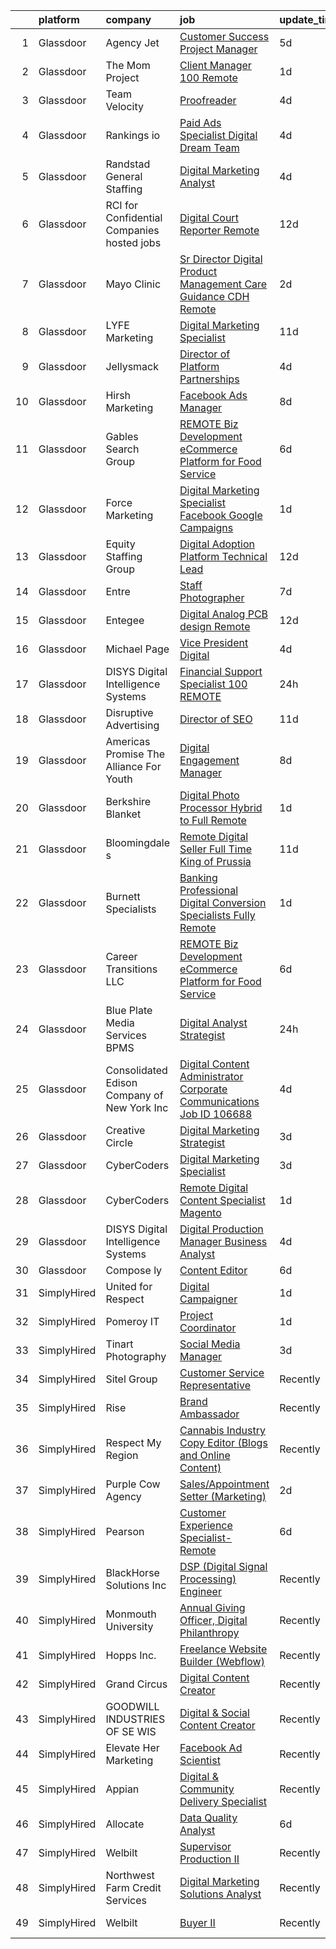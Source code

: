 

|    | platform    | company                                      | job                                                                                                                                                                                                                                                                                                                                                                                                                                                                                                                                                                                                                                                                                                                                                                                                                                                                                                                                                                                                                                                                                                                                                                                                                                                                                                                                                                                                                                                                                                 | update_time   | location                    |
|---:|:------------|:---------------------------------------------|:----------------------------------------------------------------------------------------------------------------------------------------------------------------------------------------------------------------------------------------------------------------------------------------------------------------------------------------------------------------------------------------------------------------------------------------------------------------------------------------------------------------------------------------------------------------------------------------------------------------------------------------------------------------------------------------------------------------------------------------------------------------------------------------------------------------------------------------------------------------------------------------------------------------------------------------------------------------------------------------------------------------------------------------------------------------------------------------------------------------------------------------------------------------------------------------------------------------------------------------------------------------------------------------------------------------------------------------------------------------------------------------------------------------------------------------------------------------------------------------------------|:--------------|:----------------------------|
|  1 | Glassdoor   | Agency Jet                                   | [Customer Success Project Manager](https://www.glassdoor.com/partner/jobListing.htm?pos=110&ao=1110586&s=58&guid=00000181f65677f19587ed6485067fbd&src=GD_JOB_AD&t=SR&vt=w&ea=1&cs=1_e1d5e42d&cb=1657695271773&jobListingId=1007990696426&cpc=8795CF9063CD573D&jrtk=3-0-1g7r5cu88irkr801-1g7r5cu8lghre800-f5e7b5a4017b05e6--6NYlbfkN0CO3DEfAY9A68AIVwcxeRGvQUfeLcLgbZIyCfLEHxv2SVGa0bzAjIfwslE9il0-sYMGJ-XfhP98_agtA3IiKlaCzbpRmgJI893GP3IPTZxJw74wKPK_y1ulR7gvwvt1knmQtg7VdPYMlultTyNCXW7kwQTXJdAnG5M1q7DPbu-XDArCvBALi0ivwsOC7T-UiQUfXUV7XurQLviHA5x-zmc467T6rGS0zR7GjC6VamXf4NrIMnD05VPsYBYbwrInMNMZ4PeX-R8QxH8ULSAMxTuEJCBPhaNNgh-spgwNoMJl-q5s4tIReD4-Wjxgqu0lZgktorN7srkhmffLSEMs2HCgIHiNK-BfIoRQowrbi3LDX5NNaVTMpyTg8Qx9IGK2zmWUV_wqVNt6PsF-80tBcu2jecPRHUgyUSZErPEINg9WN3Bh0Q5ja1Oeb5sWbLy59-2svEIc41t9PK7LrFPMhqtHoP2SrEl16MN-et9FV0_LOxGEZMmvmePNL7-xGna1ysFGOQ9sNiAbbQ%3D%3D)                                                                                                                                                                                                                                                                                                                                                                                                                                                                                                                                                                                                             | 5d            | Remote                      |
|  2 | Glassdoor   | The Mom Project                              | [Client Manager  100  Remote ](https://www.glassdoor.com/partner/jobListing.htm?pos=116&ao=1110586&s=58&guid=00000181f65677f19587ed6485067fbd&src=GD_JOB_AD&t=SR&vt=w&cs=1_48c35d05&cb=1657695271774&jobListingId=1007998781829&cpc=0FE1F5EA2BC84A01&jrtk=3-0-1g7r5cu88irkr801-1g7r5cu8lghre800-63e10eef93017ca6--6NYlbfkN0BDp_epf89aHDQhKpPegNJQ_ldQpEFZQsM9OcONMGxWx6pU56EKHF58QjVdAUvn2gUcIvF7KOJmFJu6RcCmj39k9uIJhJvZMLYMV-BnLyZuFxJXT7CeuKUYu6eYt1UFdP9Sr7fVVDmxNRizVURdOn9_gMW_q20uTVUjXVc2ctHW2jegu9Eh0Cb5PSrhn4rnlxQRO2Iec-jAqIPewo18xvG0KfVj1jwd4z_kpgwov8Y4GJeSDCMkgg_ULLxaCDBy7fsziJI-8HTsLpsrLoFqjC2cQ9mRBsQi36PiVTPuvKKoAv0u4vN5wGlaEgx1GEQIdR8F-UlwK3orgRiZQT_BAYjuO47SuIGl32IcVsWtxefQPx8xkO4ZJJ2E4tSIQA8lXXTF911N9XtboR7snPaTzeuhvBvKEgm0yYk9ovmhOyINpjq74poMOfUk33BDhvIafS5NEwOJc1xE6Id8wYUOyRDGUjzlIsNgpdD-GQhkqkpi4oouWGhJ7d54i5ETNX531Vz0q6zqq7wTN28vHWNUUjVWQSufhRRuurV_IQL9GnxSHs67B_xezWA0ymSqeottwgQJDCyiGoPOlw%3D%3D)                                                                                                                                                                                                                                                                                                                                                                                                                                                                                                                                                      | 1d            | Remote                      |
|  3 | Glassdoor   | Team Velocity                                | [Proofreader](https://www.glassdoor.com/partner/jobListing.htm?pos=103&ao=1110586&s=58&guid=00000181f65677f19587ed6485067fbd&src=GD_JOB_AD&t=SR&vt=w&ea=1&cs=1_6eaac94f&cb=1657695271772&jobListingId=1007993389675&cpc=8795CF9063CD573D&jrtk=3-0-1g7r5cu88irkr801-1g7r5cu8lghre800-809c51214d13a0b1--6NYlbfkN0BmIoKocX2EPZz2-LnVx7uj6CrWseJC8UJJqrhDAcGvGfTUz-81S-AEmN6GfX3PFfr7bJ4j5-hUC4xr7eaU-VB48PeJ6-Y6YzZVufYJlY6SnM82KonuKK3JxL58WUmntpuRHc4WORWTQvoqeH8Ii3rYLd8_Xj2RzeXD5Bdn2mDZGGQZ-TM9_Rs3nQy_TwhRe7niCHpbgf0pjeQAaK3vA0WjCyS2Jj8CJ7lRLBsmUURV_OwjDOy1DT7fkSC6xjT_7liDUt4DNfQ7P7Gb0V3vYenCSQu4yYRORCsfDvnZO7rKIyArpYuiAGueSr8CS7yBmFK11Fq-c4gVfEsBCnCv4fcN3siGxzzhrTLNv9yyKGaOXrvUBDiJrsG9uxzJM8HSohMVVweDQZUhe5D8qbgJp_kPCoSzbJuKULAfE36EzTRU2w2uD0YxLerRfaPmiqBw5Ixlrareoghmwz4qkAcA1uGx5s5-xKFu9_r-hRCYITSZTA%3D%3D)                                                                                                                                                                                                                                                                                                                                                                                                                                                                                                                                                                                                                                                                  | 4d            | Remote                      |
|  4 | Glassdoor   | Rankings io                                  | [Paid Ads Specialist   Digital Dream Team](https://www.glassdoor.com/partner/jobListing.htm?pos=111&ao=1110586&s=58&guid=00000181f65677f19587ed6485067fbd&src=GD_JOB_AD&t=SR&vt=w&ea=1&cs=1_718e8d2e&cb=1657695271774&jobListingId=1007993382180&cpc=F41FEAB56D215062&jrtk=3-0-1g7r5cu88irkr801-1g7r5cu8lghre800-19533bf4fc47d9c0--6NYlbfkN0Cw8AJ1Q9CBq9ES97FI1hWtWhM-Ft25MUGaKwgFBiTHCcqzvOIdOZyKa5jMieZx_aqRF_vmLjTOmzWdEAV-ApbcobsN1LwYaKegd2zMDuoeoTVXk9n64bvi4Al9hElS1rFCOjGavvoQ57fl18lKMbFSMImzOb4AKW0IVh7UyYjFqU6cFmsNu-l7Z8wCPU_xp5PluzjTbN-6AtHp5KF17_G7pnVvxlia9-DWPO3ulAp_9oWRiefGXZFMm3Ux8dw1LbynelnXwjSSu62IVsy7mupaIX4HF81IAW-LVKP2682BrXRw6SO1xa8J10XXe9NK1rIJjAhQomCBPUkJcRzBSA6fQo64-CqOi8LAbesleufdVhkyDi7013WtKoALJ28hk_VBPlbnSevprKTZfT-DpFnjdoHJBnq1DmnkSFgYsmND6i8rCmczisaXx1FxWD79UIRsFi-vuNTNErExXtNLvC9N)                                                                                                                                                                                                                                                                                                                                                                                                                                                                                                                                                                                                                                                                 | 4d            | Remote                      |
|  5 | Glassdoor   | Randstad General Staffing                    | [Digital Marketing Analyst](https://www.glassdoor.com/partner/jobListing.htm?pos=125&ao=1110586&s=58&guid=00000181f65677f19587ed6485067fbd&src=GD_JOB_AD&t=SR&vt=w&ea=1&cs=1_0ba4c1d4&cb=1657695271775&jobListingId=1007993710433&cpc=F41FEAB56D215062&jrtk=3-0-1g7r5cu88irkr801-1g7r5cu8lghre800-7d24471e3908547d--6NYlbfkN0BP0SNj5t90jkfF5SbRhYc-YYyKnIlIACqwosTKYtJiUOPFcGVraBBNY1a6uGt6KMkFTFtF3aF3EVNKo09lwG46kJFHzceYKAjPh4td1SOvRnJ-Fg9_VB7bsWxREGPECc73Dne15UlSPOAqrxvNg4Dq3viPUY5mRRGhy9esUNUWgS52GdKFG3sHMVbDLckEXzYIbMCqI-FC4NpTWitRfK-9xQEIQrkzmSkNKvBGmV9FoKVv-DooAtzVM9UztzRWefaGH_3DALZeGwFDKAnB_0iNpPNwLIjr9H05KOvO6wKvP1D4TIYLEeGVlvscchGs8kVQaW6gcsabhQU6O-ExcGgFIcRW-_HXndvQ3VERL6yJMm8ckY68BiwnbiDd7eZy1lS8O9-IiFuvDzc1XEW0viUNPuJkjdnlz7j0LM4js3u2iB1fiLyR7mPCbre214-isDLkT-95zuxt2CsLtmBTEegoRPhddHcwwCVQXj71uHKVtTuRQF65Kl-OdH_93ESZK1TIyUH6PW5EtxaV8TScj8KTX6cqdfmrJRvvIrgQdBtokeUibcAQGMxl4GVEgBz9e9kIextong2GB82AvnezqGMtOEdVLNw-Df0N7Oa4GmATiSHvfkekuwxIJFijVfEboAg-a8ZDMGNrT2YpsvPT-w_U)                                                                                                                                                                                                                                                                                                                                                                                                                                                                                | 4d            | Remote                      |
|  6 | Glassdoor   | RCI for Confidential Companies  hosted jobs  | [Digital Court Reporter   Remote](https://www.glassdoor.com/partner/jobListing.htm?pos=108&ao=1110586&s=58&guid=00000181f65677f19587ed6485067fbd&src=GD_JOB_AD&t=SR&vt=w&ea=1&cs=1_6ae6baee&cb=1657695271773&jobListingId=1007973269228&cpc=AC285F3A3ECA6BB0&jrtk=3-0-1g7r5cu88irkr801-1g7r5cu8lghre800-3c5fe30d5244226c--6NYlbfkN0DyLD__ZQpJZwLO2s49LS2dcS2T4cy1KEhKtYr6CiU9rEeGvGqA_9Wgg_sCoGVI4U4ljVQBP0jQpQyKvbZW5sNKNb3yQ6Ekyx_NV5AS6A7mermbW48ucuqMoObC5-ftC3nSv7BfhgMZXXTTKhTTQGtxgv9xYLeBjtwtwnpB5q5Wjw3HyIXg4rKN8FG7_4-kkGN3EF6d8zmTdQ_0C3ELSz67CfSrJKU3N55DYW4iu58mp-w8S-SedAkQwaODALRWGVOBDyn0WPokTKHRrw-lV77y8TsZmExYvfgUG5Gd0GCdeZUdcPWNddmn4tx6_SONgSMkL_Mpv6yEgNtGk0HDt3Of92x2Mb_FSkFduw1hsGl-4L7akxNXH5KBE_OZcu9VLYIixIdjWafdoXnfQ4DbnChlZbAW6MyS3SnjFQw-8uQgCY4b_HL5uL0VSo3RiN3MKLnBveofrCy0a_yp8OCwUsJtcd0AxvmtdmEom-XF2Zti_jCseKuVAAv8CsSty5Q-MUvSOqgT2hhWR168uRy_4-Xx)                                                                                                                                                                                                                                                                                                                                                                                                                                                                                                                                                                                                          | 12d           | Costa Mesa, CA              |
|  7 | Glassdoor   | Mayo Clinic                                  | [Sr  Director   Digital Product Management   Care Guidance  CDH  Remote](https://www.glassdoor.com/partner/jobListing.htm?pos=102&ao=1110586&s=58&guid=00000181f65677f19587ed6485067fbd&src=GD_JOB_AD&t=SR&vt=w&cs=1_f41d5cc1&cb=1657695271771&jobListingId=1007996080907&cpc=4B86475FAF393599&jrtk=3-0-1g7r5cu88irkr801-1g7r5cu8lghre800-df006bff51adf5a0--6NYlbfkN0DAEceP-M7Shj5_gfKRzkCBllP1lnjH5WM5gyIsLK1tG5I7LeeaiVBc2NmkugE2pFAR3gGUfxndCR30xqXoa-MuT8VW2aU9f6KkhtItA5hlK6UtOpSqEm6BSTSujAJCUJX7mK7K3_i9FaJjJRUte9K3cOI_rZjyDQ0A--_Kxwx22SiTGFf3Bbde5e7TWK53Eu1QNMl6zcWX932IpYPgprYejpkvkpfdtxpuvuZajmwzzNDYwqxl4m4GDQJRzMzNqfqIzFcPX6MfMz9ioPs8Q-jqkKRe40hpOBT0HxX2GDma3RsjjD2IN482Uvzn08QlwM1pjZN1v_y6lhfCd4HS9vMlIkpB-4YI2g66ni1GijHuVVbNBtrNuUPyUR9TO3ya-yjzAsdcpgiY69FWxay9XEBuOx8r1DJNO3wDlFfeuKI269pxqAFW_SJF)                                                                                                                                                                                                                                                                                                                                                                                                                                                                                                                                                                                                                                                                        | 2d            | Rochester, MN               |
|  8 | Glassdoor   | LYFE Marketing                               | [Digital Marketing Specialist](https://www.glassdoor.com/partner/jobListing.htm?pos=107&ao=1110586&s=58&guid=00000181f65677f19587ed6485067fbd&src=GD_JOB_AD&t=SR&vt=w&cs=1_8de7fd36&cb=1657695271772&jobListingId=1007976851607&cpc=8795CF9063CD573D&jrtk=3-0-1g7r5cu88irkr801-1g7r5cu8lghre800-98cbbdf8a8ab705b--6NYlbfkN0Bn_QP1mB-qITnm4Vz5PyfqYTbW9sbsjBCIFcmJsZI4dbTlgihtUYmEQYVCVgtJhTbm5CqPMGTaNEqzAzzEAl7lcs5Z3iQcANYZupj8XkkaShpjLUlKTUiPuAvDjJDyzz90GSg2pbJ_akwjknHwDYvsnCCABu-Rc3-oEG70eKnWV0Phz5ZI_ctxVRGN0PaLoFGwAyPp4DczPM_aiQfYZC_bJ7dDyJrbIrHvcW22vYDoFFyMow7XI-W0-f6KXFGz0MYPSdFKJapzEL0N6nqZUb6Knj1by-kAtoBaj8VYVxEOhgcC-d9h5qcoTJ_MliP1f1cUchtUugI2Ce5z8oUZ8oJrdMycnQ79KFqchbU2LXIMjFz2kbXUF8w2X_QQRvcM7JJW7doGPVuyxLLTlTqxQb_M6wmsYoHE3m2qtYpcmynPqsBjrCO407dxzS7KGf2zQJ6z46JK-uPejRx4izsLOJAAdqBxkytbQHASC0Y_LrkJ-9nimh4GN5s2i5tlUhnCR6w%3D)                                                                                                                                                                                                                                                                                                                                                                                                                                                                                                                                                                                                                                    | 11d           | Remote                      |
|  9 | Glassdoor   | Jellysmack                                   | [Director of Platform Partnerships](https://www.glassdoor.com/partner/jobListing.htm?pos=101&ao=1110586&s=58&guid=00000181f65677f19587ed6485067fbd&src=GD_JOB_AD&t=SR&vt=w&ea=1&cs=1_463c6691&cb=1657695271771&jobListingId=1007993382408&cpc=0F120DD93C91FC85&jrtk=3-0-1g7r5cu88irkr801-1g7r5cu8lghre800-f9f64ce15e6a03ab--6NYlbfkN0B8n3TtewkfrSQLVLmaULFw4rMrE_6oulIovBP1IlqVzo9q5ZR5jXqYu5pdhdmHs9InBZJRMmt54XyehqOaqKiGtXwu_VLa27n6bc8ZEVH6RnuSNNPdJFvetzjbYpxN5bB3inYoqhqMU6ON2cR4ARFGm5skHrrMTe6mtsXJOTOoVYzVOaYJmi1lW2oziNLMWvpR_q7Uxz59ZSpyjGRZYXkuFd_ppD58KKMGEn-M9304DBQG5fDJNQHtut_bigYQJr4qcsbFpLwUDqm4YdH2LiSoySTqrWimKbor4swZhliN6t4Dt_i6waO6clDruiSXDntHxAXTls7h3-EDMIEVfeXXOoh69g6Tre64Fs63H60G5MO_IOt4gE8B4_PeLRNDXlPulYNMp5l9WzSSWmyDO9xKUf2RH7-OinPq20FDB9XILEll0UM8fw2BoUclCMHkrJ-EDJrEZYb_20l8nOFZlsUXnJuQgvposDvs9etlXWxhog%3D%3D)                                                                                                                                                                                                                                                                                                                                                                                                                                                                                                                                                                                                                                            | 4d            | Remote                      |
| 10 | Glassdoor   | Hirsh Marketing                              | [Facebook Ads Manager](https://www.glassdoor.com/partner/jobListing.htm?pos=112&ao=1110586&s=58&guid=00000181f65677f19587ed6485067fbd&src=GD_JOB_AD&t=SR&vt=w&ea=1&cs=1_9fa29175&cb=1657695271774&jobListingId=1007983907281&cpc=8795CF9063CD573D&jrtk=3-0-1g7r5cu88irkr801-1g7r5cu8lghre800-959e16fb71fe9860--6NYlbfkN0BOi1O-phQC4c6UZLpcEwAWWxUa0410wouNkxAsY6FxJCtvrZaRfHOSQWNP-2F8Q_Pf8kS_YgWnYRA-i3b-3bA52g2mfolBxjltVYofuRL8uwgfCjZ_d9ZwA6LC2Tyttp4ICPQKiqX5GwSYiaontB8Kgc7yvyH9ZaM5-WjvRL7L4lN6igFRHfznxWVdSfM91PmajiZUb7-R_GJi4QxN_fsCM-TmGThMJz-UmIgB0QN5BYn0pYFmxGkg82xsnOHF2xZhWisQsakOgPObMFy1ZKIYVTd9P9FNSVWrzYtaNcFH0R1VkW_DUmJmb656o_bg9CYI9VyaUcdP_CffsqZ5X8N0jYBAhA8GQy38QPjaFmdbaG-9H8PwpE8RFfkjq7J2qySbS4d9pK7Vtvp1OPI5FMMG4dqXayenRV8L18yrrAIDSiXZz3waRjse1PxEbFuUpR2N6pFwuSw-jbb_AUzyluwinkS85qm2UQfch4pRYV1n-mpIldGBAct6)                                                                                                                                                                                                                                                                                                                                                                                                                                                                                                                                                                                                                                                     | 8d            | Remote                      |
| 11 | Glassdoor   | Gables Search Group                          | [REMOTE   Biz Development   eCommerce Platform for Food Service](https://www.glassdoor.com/partner/jobListing.htm?pos=120&ao=1110586&s=58&guid=00000181f65677f19587ed6485067fbd&src=GD_JOB_AD&t=SR&vt=w&ea=1&cs=1_8ee31ccd&cb=1657695271775&jobListingId=1007988392700&cpc=723ADC3DFE402989&jrtk=3-0-1g7r5cu88irkr801-1g7r5cu8lghre800-0f8bd0924989a6e6--6NYlbfkN0CZ1lEuAv6jxF-3oHFcpaf0lR-C2BPOLpDOrJR7xrRNgVUCVNy30M801Mw0EqxP5GD2j9zH7BKVp-tfCuJSVLKEYeSS-HOYMRV-iB4ENl_i9DWKCuQpxrePUKk7k6-kk5ceeWpn3CmUywowYoFRxsuiy0gsOIiU9bTBZ__mWZ7Hp6wh-Jr8eSX4o8EkCMu1MxUITI-T1WcPAd175QjRqzX5xvx3M4wiFqCBOxl3eZ3vviaZ5grjRpjB4U91POEn-HWErTYuFdldZRNAQGiSbboWHEzxZ2bF-7AIRESBra4Hc0Krlneo6Eupa1crUqjCSdzY0hUQ1k_9rmxH1FdJTHtMj3vbwv3D9U6f_b16pfEpyqxGcSpiMi_F-eY1OxetL13MyUmvHQnLi6g_OEnimJYlgoIEE5O8CYITk_hgCDp8icvT3RCkVoCoNt8TKLXP1PqtVAXYJ_Xkrst-YGsw57nKhOxQSDY1A1auWZ0kk3qUVawGLV3k6llBeOTEEYwG2CL_xWa40Utc8Rt-rHBpJZ-sgvGY-tTCWw2K1uh1-EHxEgdvNsNSo_7iCKZFVg99cftqlgk5jUlBww%3D%3D)                                                                                                                                                                                                                                                                                                                                                                                                                                                                                                               | 6d            | Chicago, IL                 |
| 12 | Glassdoor   | Force Marketing                              | [Digital Marketing Specialist  Facebook   Google Campaigns ](https://www.glassdoor.com/partner/jobListing.htm?pos=128&ao=1136043&s=58&guid=00000181f65677f19587ed6485067fbd&src=GD_JOB_AD&t=SR&vt=w&ea=1&cs=1_35fb610a&cb=1657695271775&jobListingId=1007997881609&jrtk=3-0-1g7r5cu88irkr801-1g7r5cu8lghre800-1db29754340f188d-)                                                                                                                                                                                                                                                                                                                                                                                                                                                                                                                                                                                                                                                                                                                                                                                                                                                                                                                                                                                                                                                                                                                                                                    | 1d            | Remote                      |
| 13 | Glassdoor   | Equity Staffing Group                        | [Digital Adoption Platform Technical Lead](https://www.glassdoor.com/partner/jobListing.htm?pos=118&ao=1110586&s=58&guid=00000181f65677f19587ed6485067fbd&src=GD_JOB_AD&t=SR&vt=w&ea=1&cs=1_67b9008d&cb=1657695271775&jobListingId=1007973851514&cpc=AC285F3A3ECA6BB0&jrtk=3-0-1g7r5cu88irkr801-1g7r5cu8lghre800-1654e5e3e6c3929d--6NYlbfkN0C1yyJIapRlEdYOhDmVropYbNu6_NST9zaz4GWjsOuGwSr2S_wuxMSgMUxyoNOegNIKdEYJ7PW9jO4yu27sFWretTxNBnSI_iLDpQho4Eyc43I86VJbxiMelMFqtrKv2mipxJsT9g_Qs64MeKDh5Yvwas_5z8Vg7DL1IbfhvKHk7x1YDi8J7iimWeQKNZiggN0xVkTcVqc1mUmGIqBKPoVj5Qo_WTHvnQiZJIFNYcRqxAjw8-SyKL0vqbtIaMgo60S1M85iXYwXlOJ-_Q4nN7RM4h1wQ9CTPaA6S6qyic18l9tDhR4kjkkgnBKQybLI6GIDEbX7oZKaj8fxuW8i2Uncvff7cpz5guhU0WjfYyaf5W8k_DQiVwGM6DJ8_-hOy_To2C4b5MxLqx6HU6l5pqzGQanTQbJMI8A-eEob1_pwk9BIWh-FJC8C2hscgtUbvku_VKDQ2Zi1floVYYL57tuEtKtE3mTkXeTA_GyLCBu9mX90X5CN4VngGFTuTafsgUktcAbZg35ihFzsy-3Jdae0EDUpbPb6Czw%3D)                                                                                                                                                                                                                                                                                                                                                                                                                                                                                                                                                                                   | 12d           | Remote                      |
| 14 | Glassdoor   | Entre                                        | [Staff Photographer](https://www.glassdoor.com/partner/jobListing.htm?pos=129&ao=1136043&s=58&guid=00000181f65677f19587ed6485067fbd&src=GD_JOB_AD&t=SR&vt=w&ea=1&cs=1_8d35a289&cb=1657695271775&jobListingId=1007984739972&jrtk=3-0-1g7r5cu88irkr801-1g7r5cu8lghre800-1bf1b1885b0b5bbe-)                                                                                                                                                                                                                                                                                                                                                                                                                                                                                                                                                                                                                                                                                                                                                                                                                                                                                                                                                                                                                                                                                                                                                                                                            | 7d            | Remote                      |
| 15 | Glassdoor   | Entegee                                      | [Digital  Analog PCB design  Remote ](https://www.glassdoor.com/partner/jobListing.htm?pos=127&ao=1110586&s=58&guid=00000181f65677f19587ed6485067fbd&src=GD_JOB_AD&t=SR&vt=w&ea=1&cs=1_0dabc5ca&cb=1657695271775&jobListingId=1007973039463&cpc=3BA4CE39D5B5DEF5&jrtk=3-0-1g7r5cu88irkr801-1g7r5cu8lghre800-02d2b2a55fe8fc94--6NYlbfkN0D6OzZjpD_hbicRkMZwNNvvxSeL23iIfvaC4EytleQ8zDIpz0YQ5KbISa7_Zvw6kCxKcIaHI_mx_2g6Cqfcn0lhQHLY5OCj9mb02aBcMw3w9jaQSzz8x5rCeGpYemdcMR95YOAw7ZTPs290B4psC0967gJgRsTgVH5zFMFxS8HadcKn0qJJ06i4wzz_rjpT4MH9zip2tGWbyZSCrAQA3JhYIBMV4ZLuM9-yLxj6wOAWLu3d2u_KvxEKVv-0WMwV8P9J7HnHNrnpfVE-uKXHpIcrAHrhDtXal5c0Jb08m0J8FQQPH7-0EuUnX7XMZcl6JzRVlwSqvEKybO1_C327PV1N7c6M70U6GbPJC181QtOFmRvJFey1bPsuLDorZozkSJhmB9wK4B_-Vl5h5ngTkeD2zwr4vhMYNjEuT7zLLt8UM8sWHlIDuIsobH85-544naxOzYHgRgqH7aY8flk5IyEzVCUwLGYyj4CZZDkNMyCAu9RZsWd8EJkFpc-wiSOWTY1zfBV2agB-cXgJ0RNGggFG)                                                                                                                                                                                                                                                                                                                                                                                                                                                                                                                                                                                                      | 12d           | Remote                      |
| 16 | Glassdoor   | Michael Page                                 | [Vice President  Digital](https://www.glassdoor.com/partner/jobListing.htm?pos=119&ao=1110586&s=58&guid=00000181f65677f19587ed6485067fbd&src=GD_JOB_AD&t=SR&vt=w&cs=1_65087d80&cb=1657695271775&jobListingId=1007992242221&cpc=654405A9B1E0A9F5&jrtk=3-0-1g7r5cu88irkr801-1g7r5cu8lghre800-5195696d7a810f42--6NYlbfkN0BR3ykMnr3Vw97HK5IC0i9Uo32NXohanwqRY-CI8z69bhgeevNMD5Qwspc8okAYAwYcozSXfxhRX4zEkGS35OYYvpZfnSbFkeZzqfDZkcl37DJkM_kNyYTbsQ2HWB0Lzhg5eJJdq04zgubfyGIqAlLJucmDc-myEDvceIfZ_Kk-Ww2r-JsflsyOoS1ToXhXCDvacsB_oRpctpNSNS7UvxzL69yonlAbRMNNgs-uX8SrDGAgZHqZZhytp7VaeG6rKNAU9QOeZ3ameZx6DDk1MqtSLuaT-_fkgMZBOUqsIi8KyE2-DYd5RqrhALOczO61tUt7cIH0kg4-_xUipFDRmtqWOUGqNcunWBoW_FOgAjp_JShs9I3HDL5xDGhNXHE7TIyN5O5deolbkkGhq5PByNu6J62BEUrPuDpL2etZmlweEVmQKyZZBMXNekW6fh2r1_X-pZs-cGH9r65uQmMWXZP8AtJcCU_-4DR9qbAwWQPDZHBEjKfUIHmOXtn8xIOPTM_Of3bSmIiSyZR91L1h8TIwUof7Vk_XkG9dzDh_X8hxgWICGBVyvdHTQdBsrVukxTKUN6ILAjJJ-xezbJplFuEf1WJuSmEGq_oCR6JvnoT8BpvwsyOSYqCqaaQAtbmeKc4ZlYA0XjrCyuaW9Sq-bHRFRKwuDzIocN9Zpb9-wqkohK-b8fZ28EbDgfc0O0Pm3RhXnm51Z1HEqpSdXoz9UQaySm6m9UM1f93D7lqQR0pEJcySF4A_ed27B1oL9HkX3_sPzYsLndt0Yc-6vtdm_NcNctbrmJpYceiw9BMwFzyHTwm-7PnNkuvHOrXmvHiNQUYEbW8K6TwzPbtlDKLUhLG_Ix2VtukxMqg7IvJosvOdYEnpSJXGy_9Y_CVcSYUE0A049FQXBpXkAWbm9SPjDvOz4jWBXXr3iYJCSMUIqFEsCGqvORzKNgVkL7CGVarCmspLXozSRcXOd55pi24ksBnVTjuTnUygZUWPqehIZjuvap4_OhH-8WKMy3e86ViQrXEB71z5GKwmzQ%3D%3D)                                                                                           | 4d            | New York, NY                |
| 17 | Glassdoor   | DISYS   Digital Intelligence Systems         | [Financial Support Specialist  100  REMOTE](https://www.glassdoor.com/partner/jobListing.htm?pos=115&ao=1110586&s=58&guid=00000181f65677f19587ed6485067fbd&src=GD_JOB_AD&t=SR&vt=w&ea=1&cs=1_81402e81&cb=1657695271774&jobListingId=1008000775007&cpc=AC285F3A3ECA6BB0&jrtk=3-0-1g7r5cu88irkr801-1g7r5cu8lghre800-6da610d862b27689--6NYlbfkN0BTYkY06FZEdAAtNWO-eDAfNklmfZymsMF6eFRONl7rAMN5x_2sHrqXfWPo9rHDxSPnQkAdGDhGVg1z0CLcASpqlBdc1jEV3E6vlKZ3KjdbHIFLyqDvStm8tYUi91OnwIPdh6dgEQ20FmVPFWKzn4qAK3XeuRZWKgo6MwkxW1BWbf1CyBO7tvnF5o-Ze7dCE5j3_RcquSIr6IY_wu5ww4NGO_1pJlsPGFTn9QS2JEZo8FjBWf8B-cXBRXXWeGX1h-LYyMWqTMkF1mrt-rL-ixtlqdt9_1JvnPzpSVa-8yT4xvI_Kb4edRvc39qos3FpQGaM9GZBPduhhvMc2OYccGD2M8-oY4feICNrKxfJ1vCc_i50bcS2ps7pQvXZblpnFurP5en1Al5mFgatryu2-6ggUTUQKdkX32ytr5xYHGy1HMwmcb4NGfF81WwPLyhshrg_G4GK_NyQA0-dtLpcbS_e5k9GX0pVcps1ErHuCQQn17yQ0uRsI5Qv6vZOkz61sMveWJgMDE7fdA%3D%3D)                                                                                                                                                                                                                                                                                                                                                                                                                                                                                                                                                                                                    | 24h           | Remote                      |
| 18 | Glassdoor   | Disruptive Advertising                       | [Director of SEO](https://www.glassdoor.com/partner/jobListing.htm?pos=105&ao=1110586&s=58&guid=00000181f65677f19587ed6485067fbd&src=GD_JOB_AD&t=SR&vt=w&ea=1&cs=1_3a265524&cb=1657695271772&jobListingId=1007978146986&cpc=AC285F3A3ECA6BB0&jrtk=3-0-1g7r5cu88irkr801-1g7r5cu8lghre800-e0f7cdfa2fa2faa9--6NYlbfkN0C-xCZDK1OnUZOMNt4FJbQD0LYm7SrzzGQEBy2KkxLH1Zh9xHUBRztsmBjBvb8IvODUKgJz-Pb1r4W5l-8s12L3oAK200AY4qJPGgVU6LKqWUYFBhn7wxU6nUUYAoMeuatAAnTyPAJPVvDL7T-y-KY6hl3wVDjQms41dj7USYbyDd6MbEivViQx5BNOisHpvq_YEKMZGWNnsvy1LHI-iNiewhFYqPMRfSsjYmIy53iNDxai6j0SDkppAYAGuKSP45Z7PY1tYBQLCVECOquuSCdVcwMtEa6QvFAEGlYwUokcuq5gwhnqYaORA1uZRsi2Q_IWtdUVn-d5XKj_jp-MI4WpzgEjRMundEwL3L582pWAiezUJEdjkCkghq_h5_gadLvA_YuLbkus-xye_ApX_gqUuNq3_Sigf7USCMPRZJDl6J6ndDtO5g7nMbUkVqyuLGug_jOAbsJgha8Dp3J-eFprGqOaa2AKWePVl9_ODLgTS8PaNkkR0TFo8zF7J_iXTQSz3lbnw2tFDjdE2UHpdJsQtWEnBANXdIY%3D)                                                                                                                                                                                                                                                                                                                                                                                                                                                                                                                                                                                                            | 11d           | Remote                      |
| 19 | Glassdoor   | Americas Promise The Alliance For Youth      | [Digital Engagement Manager](https://www.glassdoor.com/partner/jobListing.htm?pos=130&ao=1136043&s=58&guid=00000181f65677f19587ed6485067fbd&src=GD_JOB_AD&t=SR&vt=w&cs=1_f769784e&cb=1657695271775&jobListingId=1007984003484&jrtk=3-0-1g7r5cu88irkr801-1g7r5cu8lghre800-6b12729c1ea63a03-)                                                                                                                                                                                                                                                                                                                                                                                                                                                                                                                                                                                                                                                                                                                                                                                                                                                                                                                                                                                                                                                                                                                                                                                                         | 8d            | Remote                      |
| 20 | Glassdoor   | Berkshire Blanket                            | [Digital Photo Processor   Hybrid to Full Remote](https://www.glassdoor.com/partner/jobListing.htm?pos=104&ao=1110586&s=58&guid=00000181f65677f19587ed6485067fbd&src=GD_JOB_AD&t=SR&vt=w&ea=1&cs=1_be2df3a2&cb=1657695271772&jobListingId=1007997773446&cpc=32EE424DE2B657EB&jrtk=3-0-1g7r5cu88irkr801-1g7r5cu8lghre800-4f070e3edcc70768--6NYlbfkN0DkwT7sG4OkyhwI3t8pVD_hcX4oVyxj6rjpy63wstN2udtN3Qg6CNVYaAXbJgaigGh6aH1c_PujznmQ_4fkJSWHm1GhmuPdy6fwGIDPP3cdQ1lwdl_ENqqabPStQ1QT3dEuQB_IUWfxlzAtq2ax9EuHfUqGmEDPU5StyHfFU9Gz6VkBubobhx4j8kRdweiWRTXJ99tiY5946JvEntddngzwJUB7dy81Mu22I1WwMGlWNE5RF5ezzEeI2hh7eSOP6GKcrlUpP1qxNQ-7lvVVOsVWjv8oVkEhHk_z6NRgIm9YBBKlLXXEDIMXlRr71kSV2OzI_Qnp9vUGVLgBSR7mPWs_222nKOikkq9fDaJjYM09yLQcfQF4mVDnDX1a7ZXi_cVOIzKcXPyE1biJgbGalheV-vq9Q9XQ0oFgNuH7WgypfaoSuJG3Rvfrs0BxARvcMSV73LbrcjyQYTgil0udoXzvn7ioMrah1p0aHTMPGqvdxvhHKhZ925EtBjCzCEQfOz0%3D)                                                                                                                                                                                                                                                                                                                                                                                                                                                                                                                                                                                                            | 1d            | Remote                      |
| 21 | Glassdoor   | Bloomingdale s                               | [Remote Digital Seller  Full Time  King of Prussia](https://www.glassdoor.com/partner/jobListing.htm?pos=106&ao=1110586&s=58&guid=00000181f65677f19587ed6485067fbd&src=GD_JOB_AD&t=SR&vt=w&cs=1_35adb2c8&cb=1657695271772&jobListingId=1007975803185&cpc=8795CF9063CD573D&jrtk=3-0-1g7r5cu88irkr801-1g7r5cu8lghre800-06ee9be8c6718894--6NYlbfkN0DjHvLHG-fYDKeElzGabtytFldtxc-EIiSdXvIQjqX9HPOHCtZ6u9Fly8dqRXzOAOr7XH372ZP4sVJvF5SvtYRyIDtKCOetGX8aeFjJvlS8tysso0Cl9xyZh7hbJDz_xYNfJwrnpaut8ttSxsRWvpWJsVP4yTqT_ZpjxmG8LvZSmfGKgOdO-ClPGiUltjkyfSso4OkhKStGb1_0qoEWAAGzAU4BHqswUS1IGbU4t9HRCs3ZMiUS9J5Joi4xmY1fBfjW3eQH0E9hv-nxvdQeEe_DorvO9-86WzJMXRykxZvFSmLPeBmZB-Ia-C9npsCRorNAmw95OpsnFlEkx0iVntCZ9rWuMaQbBSQlrdrZOYEaUnxMYmPjLMlH5oWsJhhXfT4cJxHilcFii_xzk1wuH19Tas4BbLZLYyWt2fQQvxPv7W-Yf_hvSD-3n2rmvs9v8R8QZrrj3ay_8ygk0yWQiezQYES5dQsV5xTnA_Hc3jtr6GZcCkQ6fmJ1LQ3o4m5UklW1Wzgs9h0MvT5yt7J_euRTms2sVJMqusCkxS4aB--m10fT_cMdu7vpS8l9zTzOF7Hate0WjChQptV_3uMugo3ahhxuEs9bopswAGPBTvX4HyL621wmDb4Ucm_ucztF9DolW1PqaAzaKFp-I8BI6T4Pb7vGZcx5Omi8_heqsKgRGqm5jc3moo3wyoTbR9f3e836z39Rl-s8dkjs7pri-8DJThs-ShuN8nf2jHaxnrWuuA1bjKQ5jUU1CDsPenRbHVaUbEE1xmb_zF5tmRkj46sUbnUobtzE__rw2ohZBZ4fbkkFNZhRKEV3bBNFeyOKMoEmxuB6WpGXYiLu_47xqOAuAdtMEj9wOuSSWlwEguYtIn5bNdssvEdFTGodovtl9wYFXDjVZ5vwRjdjgcZ6tuV74HDW8SuDrCQiqfCBVYJuQtty5jerKxvySz2aADHjLKKmxv5efBj5Fe_H3qlVkA2RX1GdUC2IhS9v55LsjKiIr8zMiEs5P9fzwQRCwYRvzRhXb6PP9_RCLt1SBBrJwlvgoSVJ5JsY8Oi1o5Jw2ZK-JMG6hmMnGv9WKA4hNLfjqS4Wp60OxYihUg%3D%3D) | 11d           | King of Prussia, PA         |
| 22 | Glassdoor   | Burnett Specialists                          | [Banking Professional   Digital Conversion Specialists   Fully Remote](https://www.glassdoor.com/partner/jobListing.htm?pos=117&ao=1110586&s=58&guid=00000181f65677f19587ed6485067fbd&src=GD_JOB_AD&t=SR&vt=w&ea=1&cs=1_27d56dd6&cb=1657695271775&jobListingId=1007998197702&cpc=AC285F3A3ECA6BB0&jrtk=3-0-1g7r5cu88irkr801-1g7r5cu8lghre800-bcab4346abfc78be--6NYlbfkN0BXsJLc1c3BqK7fSOBAY0S63dkl3xsa1FjiuqeEH0z8hx7mrl8t_r6LS8dGnhHEBib3yDnK14LTujnRBk90_6Z2eqwfb4tfMyWaqodpMMsfbUnaVMoVMfW4Gx1upeGtyr71Tk7Q-jdWRZ6AWriQjoygAZdtWtqJaGJ2ysCujMW1AXU1LrSuStCizVkbj0tJc441MTNE_cJKuVHDX8rSA9RTwr7KPOuM3-PvZZhFSYDPMFWPc6Q0RBULZlpIpRMqPWBNBjEzVBgNYfMYSZ0ggodWm1ySFuoY-GqVuLf2hXvNNu3bzFkr8aHvTcv_dXbyXRVkQaIdd0NJ8JcoZsriWbj41tDCXb7z1PR93dYwMKGWUS1ge2H9MjZ8dMphdHvIAIkYPbvr5blFDINuispFsOxqPY0ULOEwiv040gCS6rwbmBL42zHLbV8ufR_SFW5o5gJGSxfktI1T1FCbzenrHoDAOVQJ5fipJuRlksjg932tF0qvSlop4KicBjRLkcBFnsQ%3D)                                                                                                                                                                                                                                                                                                                                                                                                                                                                                                                                                                                       | 1d            | Texas                       |
| 23 | Glassdoor   | Career Transitions  LLC                      | [REMOTE   Biz Development   eCommerce Platform for Food Service](https://www.glassdoor.com/partner/jobListing.htm?pos=121&ao=1110586&s=58&guid=00000181f65677f19587ed6485067fbd&src=GD_JOB_AD&t=SR&vt=w&ea=1&cs=1_13418235&cb=1657695271775&jobListingId=1007988518636&cpc=1160948BCBA38B5B&jrtk=3-0-1g7r5cu88irkr801-1g7r5cu8lghre800-807ddccc9fe15e2c--6NYlbfkN0ALlnZtw1MSGNFp2ia_HAhn_ffJAkPLyU8a3E20akxzpkC4tOaBrgEk2jZXGDbjry9bnVTFMjuwJkWfe8nPQVcWfBlgqhv5W7XWz5CXybC1pqZ0omN_ToT1n3CCFeRj0EveEzpGJIlvyJkpPMnHqUpoWZaLmxL4eq2H2Aao-ohhftw9p8N01FVadB4Jua1jx-hnYg5T5B5VZyVnbtJiZSJTCQ2U3JL2f065FtEJ8DnETshPJvdw8JgbQEDM_Uj-ViAUBu2RxtK6RulGWVRDfC2lyzQ7oidh-upJzfHUY8NnlXv8YTHCanFOL4zQRsoLcJ_jjBBHYCltidTRcVLF2Hj8qM3BIuKGM5jbSNEWJzBPTALeCoZah0R8IFNAkieDHMB648X4BwkXw0tJdYA9yG6_2wleUwOQTGO4i4Cn1tcXMl1qxjcG8yf7qStMk2t4lqmRlbwPcukUu6L6Ec7BIf_X2l1-C4X-4JDDlnqr-4jLD95bHxuiwZHt6-H_9ZHnRfSzFKF6BPMGnKWUqDQTFKKVo5OrrxU6kRWl_8akS5V1pgC35PhYzctqCrgSlqmX0fMWC6tD4mzXYmWaWu7uxNi35CII5V9RgbjtKg2Qn_AvZOB_4iggRqt-7zJnOTTXLPMgVl08Bz6_XLOgZ-buerMg)                                                                                                                                                                                                                                                                                                                                                                                                                                           | 6d            | Chicago, IL                 |
| 24 | Glassdoor   | Blue Plate Media Services  BPMS              | [Digital Analyst   Strategist](https://www.glassdoor.com/partner/jobListing.htm?pos=114&ao=1110586&s=58&guid=00000181f65677f19587ed6485067fbd&src=GD_JOB_AD&t=SR&vt=w&ea=1&cs=1_82230870&cb=1657695271774&jobListingId=1007999560213&cpc=FA84DF7EA1EC2398&jrtk=3-0-1g7r5cu88irkr801-1g7r5cu8lghre800-4e8f60730d2a5545--6NYlbfkN0ChlXTm_kVLBkLApmI81trZZ1e8327Hd0bVH-Bvpraxc_hyBN2ePnS7_vWWgicI_a6PPC1ft2Zwiw66yv113DDnug7zRkhSb1My4DPZLoD9DdFrN2Lnpj4NfjWVJZUSFHMD8LwieUWlR9ODOxBcEGx7BwG8oIppRZnmzqfHjg-qT9rdcfoVxwkd8p5758mfcMKNEvfW02oD-OVrP13a0J_NE9LVMWHo5dl78Jplll_dwlkI6NTEw37tBPgKl8R7m7Jy-Vvxn_tcoDmfbiUbLAB93xnnN4WhnnPEyo5Vjd5Z1lqXXfx9u2GyMx8g_27FrHQN8lv2A7EBpeiqcAGw_VXj7o0kkrpfg3z_U0xM2byojHcXatSdB0lEtfT96NA_rcxRMBYK6PmJDHsqUJ1O2lFb8YZ3eXbIh9oeQGvULlbxb91r9HgBKpu4KaXpwANX-kbYq-0OmX6n8RjUCYLtTpzd6pnOp0CpAQDBFET2Vxd3iNbqAK2C17UcUUNBlxxLgks%3D)                                                                                                                                                                                                                                                                                                                                                                                                                                                                                                                                                                                                                               | 24h           | Florida                     |
| 25 | Glassdoor   | Consolidated Edison Company of New York  Inc | [Digital Content Administrator   Corporate Communications Job ID  106688](https://www.glassdoor.com/partner/jobListing.htm?pos=109&ao=1110586&s=58&guid=00000181f65677f19587ed6485067fbd&src=GD_JOB_AD&t=SR&vt=w&ea=1&cs=1_7aaf708a&cb=1657695271774&jobListingId=1007992498310&cpc=149B3D5996025BBA&jrtk=3-0-1g7r5cu88irkr801-1g7r5cu8lghre800-64d5adf15e297a98--6NYlbfkN0DAGtXxJq4ifnMqGPxfLFKEBklv6ysVHPdhOHnfUGcu7rkhVyAi5qNJ2mgf0Rh3qWWUXEulf0I16VMMmWL52ElU_SehR9OyhZ598njtEySV-35VDc-ZsWP3Lt_-4pccjn3gWIR4MWydCZLo0_ZrzslZyh6cAZOCda7YFaOIy0SzF0EmTV1tWHBaN-X2YD8f2wYl9AwqUHWwjmurHem0k1W5aWRGBlfXhm_fT6JO7LmcWdPxrFTix4bs-lWSJLdEhviLgPvfTfqCCHgRELW09hdvRfJohQEMDXAeQPkrwGxI-E-V7LFhsaP_DMqKfkvHYPerzR4COe30btTmGLWu1a7k8czGzFjxuiJCip0ZeqamMCeHRGdD1lXGk_f90YT2tdURQXNT3-el6dUuGDFseEuy7mmyr8W3kHx646OVoyKpmrp_g3P6dyx9sKJsctRNO--VEChN3snZxohGZv7B_kFr6PYbqSFZExopfDqwoSIzvL2QnI4Tnp93XR5vPuPTONg%3D)                                                                                                                                                                                                                                                                                                                                                                                                                                                                                                                                                                                    | 4d            | New York, NY                |
| 26 | Glassdoor   | Creative Circle                              | [Digital Marketing Strategist](https://www.glassdoor.com/partner/jobListing.htm?pos=122&ao=1110586&s=58&guid=00000181f65677f19587ed6485067fbd&src=GD_JOB_AD&t=SR&vt=w&cs=1_d0de1466&cb=1657695271775&jobListingId=1007994241956&cpc=A65DF3A704A48F9B&jrtk=3-0-1g7r5cu88irkr801-1g7r5cu8lghre800-96c59a4c23b6526c--6NYlbfkN0BPwlZa85gbT4Q3XYQoU_uQn0Qmw9zd_9UNfmcwtqAVud1yvyq1Z4UAlx1bxhDUi3LcZInrQXZUfpj8lchW1p8n7RaP2XWMzK7GTO1CNxYX_3gsyWP14SDk0P_LDW4MMeYo7ZJt2fofRFlzfEHLLCw9xIsZu-OKG4yTEE4RM5UxbA7MKlLKFhgqP_0BYHJJkNiP51rFhFnaQ38K3DqD8QUheGBYm1McvzV6klE8dbbPV8W3_BaS6oyGegB2DhkIpvONZfHxBSA5Gjy_SImbCIcLrFAy-bJ8nbfT2ynHdwGfIMYJeWezdTMPE02iL4MdsM2HOtJg69JhERvCDe2PqtFadkwAcrA7QLNybuxJ8G2JFyrjI2MSKWjZq2FcDoVfR94bCiZz92Lh0gR7ktz3RgwEZp8iJWMajh2dbqBoyA55A4iXBr3Z5S1mCeJtJ4h2fOcyc2KlE2z_P2tn_RUU1IxAaNcx7TN7WieG6fwS8rjNdfGSY2pHZjTlkDt0LWt7lRLhCCLyO0nEzQ%3D%3D)                                                                                                                                                                                                                                                                                                                                                                                                                                                                                                                                                                                                                      | 3d            | Minneapolis, MN             |
| 27 | Glassdoor   | CyberCoders                                  | [Digital Marketing Specialist](https://www.glassdoor.com/partner/jobListing.htm?pos=124&ao=1110586&s=58&guid=00000181f65677f19587ed6485067fbd&src=GD_JOB_AD&t=SR&vt=w&ea=1&cs=1_097fc4a5&cb=1657695271775&jobListingId=1007994356549&cpc=F4EED0218A761C36&jrtk=3-0-1g7r5cu88irkr801-1g7r5cu8lghre800-023bf585438ffb04--6NYlbfkN0CpFJQzrgRR8WqXWK1qKKEqALWJw739KlKqr2H-MSI4eoBlI4EFrmor2FYZMP3muM12TYa1eX62s4-9xMEdO_S_nSnETdVF9JtA5kwJfBMdqtB8mGvXfy2_nxXM9VEDNWJ-OGn3CUL_JrfgJn9AlbLPxET2iDtFPOLLUf0JM-LIOwmcuX7AWN7NwHTxKZWRTRdnGtyt5hBJ9RbGmcY2Wq8TKdhQpVeVbEUd9ZRBBXdjRF8zUgokG11moEFBE2NRDrE2J5CCkYtEd0FDvHerM0FpBjOtxgw9erjhcLQm1EqST03mdyYgnPZRULFGLN_oFFfv5j1DylV5eTXi6NKiX_O1L4IVlIwlqJbxz9gC0qS0dvvnLpdGM9MZv-w7va1HgS9ndzAQTiRYA0yDl0rZjYtxl1nH7299vIR-bnkWix7xzYQ-JQHXo9t2MQ2ophlJFCwWfwhc_p2qDDc0B8I_zCXGrVH_I-kJVQ-UWGNTsELT_yigc7KPVnvh0CPpddNvvRtCyIqFYZot5T4WL8CMPP7fCAHC8wXvb2Ba0DWZMWHsE5v0xFcczEx6s_V7vim4MkgU-UWHs-0tgMjekzmS4E4BD1D8QsTnAI_tdwHXIVOaJ5pigmo7sUlwkJmxR3hCTHZ_7dtjd2X1ACPiDTC2Lio8NOPGt972ogWlnT-26F-LE8nntahgS5Ga4-v6jL38j22wDKkwZR6mEC3ZavRFoSFx_zJbn98n6fKGmBphj_4MT-UfMldtqReUk-NHapUh9VGk8bebuZ5rxTB56lT9lcEoICAlr8e-3-zqUwT9BEw6QIPxt_gxBDQFrUkeokb_5Z1iqkAZ1cji1X8hC7r_SwmkZcRQR6LR0OrEs1LNcHmYYXbtLHT0HDLXq4vkWuhCys85emw2pf5RifepIOdvMT4C5z-AAdXR-Shl3Fb6o--B2b275-hSJX_kc2gV8bJhkA5P-Bg2Q2alUe3LYEQxmkFn_cUfqkAVzkv76pz0MKdfaw%3D%3D)                                                                                                                 | 3d            | Boca Raton, FL              |
| 28 | Glassdoor   | CyberCoders                                  | [Remote Digital Content Specialist   Magento](https://www.glassdoor.com/partner/jobListing.htm?pos=123&ao=1110586&s=58&guid=00000181f65677f19587ed6485067fbd&src=GD_JOB_AD&t=SR&vt=w&ea=1&cs=1_700dd81b&cb=1657695271775&jobListingId=1007997837444&cpc=F4EED0218A761C36&jrtk=3-0-1g7r5cu88irkr801-1g7r5cu8lghre800-56ecf48d71813970--6NYlbfkN0CpFJQzrgRR8WqXWK1qKKEqALWJw739KlKqr2H-MSI4eoBlI4EFrmor2FYZMP3muM3cVikKu2JHMACSkq7zxgqjnNiDDLDVea-rhO-lksX2aQcfEKzcZEXFjc0hVn2Orjjv3mWj02E4fNtXJHgykFDUHHPxbqN47BoKkTtYUdnH7PMCmWXMCLazOx73QmisUTMzkBHYvS3LPXTa4R3pAEjYPfMqUthLKj4iYPZ8dM2Ck-U4rVg8a39zVempx9Owm5-oTmJbz96v0UEvO172F3ABfRiDwvBuLsSyB7kx8G1Yw-jpdbshJXy59x2p0IYKGW95t5MRDt8w4D6HoadDo00bc3C3Idr5pgxTx32GJl2eHV1AhE4_BJWiDSqyju-1pjd1h4bH32UhwM25SAieRO4lAYSYHNqvUWMRZv3X_AaDE7YcE1AN1aZJ9FEA1MdyW5ja_b60zUvxJkdABwZkabgnqdXSp6_dwnMVGLXUQ9jixLM2TrbAM-da1-3fHD4AhWT37Gxdd2eZLxnbUtP3Y7gQomzLJWf0CAqj7JUsQ1MsGvCHP3yjTTilkERwixUYW8JA6kyQGIXg_ASubVl8YX0cN21WLUUXCeW2ixgutOagv7mlmCziECpmPdOY1zAbXz4ceaI_2fiilQRZZ98cbk7i5OkuZCBAIXQn5T-L-ZtK7FZ7Q_dp0H5owtuTIBBEfB7bQTATLW8NoLo2BwVayqoRwdkqiOsXYSEmp7V1nHPxQC8-JPniHNVI0oEWT81KEr3W0vVsWmfKfgzF5027C5CtBwizoFBXZXEmZGaR8zDFm60V7Wf96MKXMXgYL5b0kcKI_JNYq1wmP8RfLOzM6nwOcRBF9Ms6CqqbChmGY30RZwxLd6zFhg1UReENrrZtWgdzWA1D0DYCUjvTwi2uMoSbIi8q2EIizgA9tgY-xvXilbQA6SpJVl_Hd1i0K5lgBRUOMzajoTcGN0l74WnFH6_LKEdojCIdyhu01rK7owsMbw%3D%3D)                                                                                                  | 1d            | Las Vegas, NV               |
| 29 | Glassdoor   | DISYS   Digital Intelligence Systems         | [Digital Production Manager   Business Analyst](https://www.glassdoor.com/partner/jobListing.htm?pos=126&ao=1110586&s=58&guid=00000181f65677f19587ed6485067fbd&src=GD_JOB_AD&t=SR&vt=w&ea=1&cs=1_09a55df9&cb=1657695271775&jobListingId=1007992890477&cpc=451933188B21919D&jrtk=3-0-1g7r5cu88irkr801-1g7r5cu8lghre800-9587046b11320d11--6NYlbfkN0BTYkY06FZEdAAtNWO-eDAfNklmfZymsMF6eFRONl7rAMN5x_2sHrqXfWPo9rHDxSO5q3f7-6MHVILOjEcdqsWF5G-u2xev4KH3FykbasXJ6CJmPUauIglbtD5ogbW5TW3Uw71Kx1fCAADKKGm1ZtrXoQwQYW2-q-xM8UrYPa6AjnoHY5eHdWmrkUkat7wsHisPuAe0GoE7JqCpQTwJEcyxNF201o1Tmjd2Ov9AM2jMP8iuChgSQfGPpi9rDR38FwFep-YZpfeVw0nq566VOkb9gyiDBa8m0HMOkaF1TqNwIp2DV55h0xH1mj7eR_vDjTKHsJecoyWZL3FJdVe4Qo35S7qQ3P6o5iztW-zmRVhmTS9pL7ZBtB01bcahQIhV6lpO-A-i_Fa_4fOP6LWl6pvWxDlCOCCjYlyZ7DD4hKpOm9Wo9xYf4ZevAnGbFuSCrCfzXOgzIWD5-7iknU9Hz74vkdkbSAmV8i6npzhZr1BH_JXALg-yIYLbIgqDtMfi4Ivag3ljDYKyMkA1oKjFHeGk554CNO1Wyeg%3D)                                                                                                                                                                                                                                                                                                                                                                                                                                                                                                                                                                              | 4d            | New York, NY                |
| 30 | Glassdoor   | Compose ly                                   | [Content Editor](https://www.glassdoor.com/partner/jobListing.htm?pos=113&ao=1110586&s=58&guid=00000181f65677f19587ed6485067fbd&src=GD_JOB_AD&t=SR&vt=w&cs=1_246ad638&cb=1657695271773&jobListingId=1007987978199&cpc=8795CF9063CD573D&jrtk=3-0-1g7r5cu88irkr801-1g7r5cu8lghre800-29dc3b9e82e46fc1--6NYlbfkN0Dg6FgqWlynL0SR69rR9yi8hI_sBM1zK5PHSI6Flpvd6J6sNJ4C6vaXUqhDC4OGJUAgTjxO7i5IpkE2FuRZrigIZURK7NCW9HhcsJARMXD2KdFAhrWwUIxditVnIfysbM5sJAye7AX68G3qyYugJB0Z7jh3mE_pYhGe7jCdla3zozda6PukAariLlKVs0banA-5Xdd62DjY_UD6o8F-4VMXzVcI6pJC_XReXs3kaQ92-3smat6Wv136es8FbODRlT8RRNkPiYDNImMpiVbKrEupSFMJecCaC7T_pacxkyx_xSGQtyDrQAAcroNRQYDj52rOGzwC9aB5QUeXrZ5QmBEgAmXfBAm90-rp6YS9xfNzrFVi2lS6H37Ca0WWC6P0cLjjLLR7HwgayN1lzEf3l22UP8-s6xjsJlDgpEk-4XaL-J6bsaaj74VwrZE42AJgoNS9Wtc3QUUQcCz8GgCPufZJ7wzgYac-j_NWips4GTWPtqWramvKY7bo)                                                                                                                                                                                                                                                                                                                                                                                                                                                                                                                                                                                                                                                                | 6d            | Remote                      |
| 31 | SimplyHired | United for Respect                           | [Digital Campaigner](https://www.simplyhired.com/job/SDC_3UKss7kXkbf9lyyTNI3A330GPsWqb-gdpsQY4Z9jSOnLTTCBVg?q=digital+platform)                                                                                                                                                                                                                                                                                                                                                                                                                                                                                                                                                                                                                                                                                                                                                                                                                                                                                                                                                                                                                                                                                                                                                                                                                                                                                                                                                                     | 1d            | Remote                      |
| 32 | SimplyHired | Pomeroy IT                                   | [Project Coordinator](https://www.simplyhired.com/job/YK7KVW1Zd0XZI23OHHuU-cuQn3s0kdkX4EjRm267M7OxgmemJNRjcw?q=digital+platform)                                                                                                                                                                                                                                                                                                                                                                                                                                                                                                                                                                                                                                                                                                                                                                                                                                                                                                                                                                                                                                                                                                                                                                                                                                                                                                                                                                    | 1d            | Remote                      |
| 33 | SimplyHired | Tinart Photography                           | [Social Media Manager](https://www.simplyhired.com/job/uIyhzh7hOmqt50-Ku5gRpnp4VxyyxAya1assdSf-DGihfJtQ99BsiA?q=digital+platform)                                                                                                                                                                                                                                                                                                                                                                                                                                                                                                                                                                                                                                                                                                                                                                                                                                                                                                                                                                                                                                                                                                                                                                                                                                                                                                                                                                   | 3d            | Remote                      |
| 34 | SimplyHired | Sitel Group                                  | [Customer Service Representative](https://www.simplyhired.com/job/JAggpprA924lvtsC9jbNUoyAKIH5vcG9Kvh3eoD_p3lUVnDedkvFcw?q=digital+platform)                                                                                                                                                                                                                                                                                                                                                                                                                                                                                                                                                                                                                                                                                                                                                                                                                                                                                                                                                                                                                                                                                                                                                                                                                                                                                                                                                        | Recently      | Fishers, IN                 |
| 35 | SimplyHired | Rise                                         | [Brand Ambassador](https://www.simplyhired.com/job/mCZTIw_CLIBIdAycSS_ViYWDWlrBz2cfVEAfSEWmPXJQGVhv1caa7w?q=digital+platform)                                                                                                                                                                                                                                                                                                                                                                                                                                                                                                                                                                                                                                                                                                                                                                                                                                                                                                                                                                                                                                                                                                                                                                                                                                                                                                                                                                       | Recently      | Remote                      |
| 36 | SimplyHired | Respect My Region                            | [Cannabis Industry Copy Editor (Blogs and Online Content)](https://www.simplyhired.com/job/ZzxMuS5AUyN5Wwld2svmew7hLMtvlGGIolTiRYZsiIrl2cTJv6hRXg?q=digital+platform)                                                                                                                                                                                                                                                                                                                                                                                                                                                                                                                                                                                                                                                                                                                                                                                                                                                                                                                                                                                                                                                                                                                                                                                                                                                                                                                               | Recently      | Remote                      |
| 37 | SimplyHired | Purple Cow Agency                            | [Sales/Appointment Setter (Marketing)](https://www.simplyhired.com/job/9oVufKrApivwTKpdcAs9HDkxITQwucPmUa3cm7ej53J-xvUa-ErY8A?q=digital+platform)                                                                                                                                                                                                                                                                                                                                                                                                                                                                                                                                                                                                                                                                                                                                                                                                                                                                                                                                                                                                                                                                                                                                                                                                                                                                                                                                                   | 2d            | Remote                      |
| 38 | SimplyHired | Pearson                                      | [Customer Experience Specialist- Remote](https://www.simplyhired.com/job/iR6GdvaQoR64T5TVQ5khhl9Bdr2lSp3xoG5pjl7d3Q2MEyd8byHAYQ?q=digital+platform)                                                                                                                                                                                                                                                                                                                                                                                                                                                                                                                                                                                                                                                                                                                                                                                                                                                                                                                                                                                                                                                                                                                                                                                                                                                                                                                                                 | 6d            | United States +50 locations |
| 39 | SimplyHired | BlackHorse Solutions Inc                     | [DSP (Digital Signal Processing) Engineer](https://www.simplyhired.com/job/vGGM-9Iycewxcu-eQxWmtsW9IoCSJdUiNkN-a4Ff-4vwv5IS05C-EA?q=digital+platform)                                                                                                                                                                                                                                                                                                                                                                                                                                                                                                                                                                                                                                                                                                                                                                                                                                                                                                                                                                                                                                                                                                                                                                                                                                                                                                                                               | Recently      | Herndon, VA                 |
| 40 | SimplyHired | Monmouth University                          | [Annual Giving Officer, Digital Philanthropy](https://www.simplyhired.com/job/dg4tCZuVkwy3EU0KAaArNbjldsRmua306JS1NsfyKQdIViSrWaBYdQ?q=digital+platform)                                                                                                                                                                                                                                                                                                                                                                                                                                                                                                                                                                                                                                                                                                                                                                                                                                                                                                                                                                                                                                                                                                                                                                                                                                                                                                                                            | Recently      | West Long Branch, NJ        |
| 41 | SimplyHired | Hopps Inc.                                   | [Freelance Website Builder (Webflow)](https://www.simplyhired.com/job/rQ8qpGd4py6qrESmX2oTILmdSx5WnWgv3QV0Chn9bnRktTjkSMONtA?q=digital+platform)                                                                                                                                                                                                                                                                                                                                                                                                                                                                                                                                                                                                                                                                                                                                                                                                                                                                                                                                                                                                                                                                                                                                                                                                                                                                                                                                                    | Recently      | Remote                      |
| 42 | SimplyHired | Grand Circus                                 | [Digital Content Creator](https://www.simplyhired.com/job/EkMUtxNwrFAljv8yh_og1Qit95mwnzLa27znpwgvpt6EyaxStnQYkw?q=digital+platform)                                                                                                                                                                                                                                                                                                                                                                                                                                                                                                                                                                                                                                                                                                                                                                                                                                                                                                                                                                                                                                                                                                                                                                                                                                                                                                                                                                | Recently      | Remote                      |
| 43 | SimplyHired | GOODWILL INDUSTRIES OF SE WIS                | [Digital & Social Content Creator](https://www.simplyhired.com/job/YcxAz1b21u4DiH4KEWJpDNm90fpDfvcsFN2dbCwtMRgF6a83gsMIyA?q=digital+platform)                                                                                                                                                                                                                                                                                                                                                                                                                                                                                                                                                                                                                                                                                                                                                                                                                                                                                                                                                                                                                                                                                                                                                                                                                                                                                                                                                       | Recently      | Milwaukee, WI               |
| 44 | SimplyHired | Elevate Her Marketing                        | [Facebook Ad Scientist](https://www.simplyhired.com/job/mHhMiTQoJLIRXOx8Fg7VfVIxXIPFSvipebVg9vJVA48F9e4GGn4JnQ?q=digital+platform)                                                                                                                                                                                                                                                                                                                                                                                                                                                                                                                                                                                                                                                                                                                                                                                                                                                                                                                                                                                                                                                                                                                                                                                                                                                                                                                                                                  | Recently      | Remote                      |
| 45 | SimplyHired | Appian                                       | [Digital & Community Delivery Specialist](https://www.simplyhired.com/job/mVuW0f8BkWsfX9jiXt_uSbW8SVtHvawHfrZ4XvQSA0LC0FOXf8ZGJA?q=digital+platform)                                                                                                                                                                                                                                                                                                                                                                                                                                                                                                                                                                                                                                                                                                                                                                                                                                                                                                                                                                                                                                                                                                                                                                                                                                                                                                                                                | Recently      | McLean, VA                  |
| 46 | SimplyHired | Allocate                                     | [Data Quality Analyst](https://www.simplyhired.com/job/K5EipPJ02Yj7YHiU5G8b0lNQw74vn1OCXrtYf1sWPYuUziaY0hts0g?q=digital+platform)                                                                                                                                                                                                                                                                                                                                                                                                                                                                                                                                                                                                                                                                                                                                                                                                                                                                                                                                                                                                                                                                                                                                                                                                                                                                                                                                                                   | 6d            | Remote                      |
| 47 | SimplyHired | Welbilt                                      | [Supervisor Production II](https://www.simplyhired.com/job/WoqTzImVryLBdx201mV4zyLGdyDbzo6rZww0G5WV1uqyAT_Cxsdueg?q=digital+platform)                                                                                                                                                                                                                                                                                                                                                                                                                                                                                                                                                                                                                                                                                                                                                                                                                                                                                                                                                                                                                                                                                                                                                                                                                                                                                                                                                               | Recently      | Mount Pleasant, MI          |
| 48 | SimplyHired | Northwest Farm Credit Services               | [Digital Marketing Solutions Analyst](https://www.simplyhired.com/job/jHisyhDvGRzGNQgIi8RrwKfk63I46dPQ6wnG9LKpUJ26DXWSWLURtw?q=digital+platform)                                                                                                                                                                                                                                                                                                                                                                                                                                                                                                                                                                                                                                                                                                                                                                                                                                                                                                                                                                                                                                                                                                                                                                                                                                                                                                                                                    | Recently      | Spokane, WA                 |
| 49 | SimplyHired | Welbilt                                      | [Buyer II](https://www.simplyhired.com/job/0riPIIwz3fxi6Uky_b-dtmFw2WgQJ1R_BVjPOeP2nT272yPu_9G7gA?q=digital+platform)                                                                                                                                                                                                                                                                                                                                                                                                                                                                                                                                                                                                                                                                                                                                                                                                                                                                                                                                                                                                                                                                                                                                                                                                                                                                                                                                                                               | Recently      | New Albany, IN              |